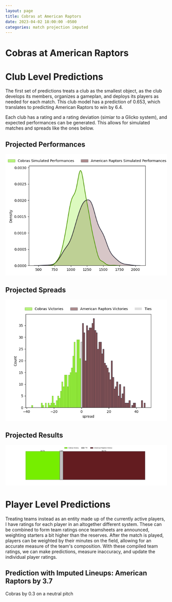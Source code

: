 ```yaml
---  
layout: page  
title: Cobras at American Raptors  
date: 2023-04-02 18:00:00 -0500  
categories: match projection imputed  
---
```

# Cobras at American Raptors

# Club Level Predictions


The first set of predictions treats a club as the smallest object, as the club develops its members, organizes a gameplan, and deploys its players as needed for each match. This club model has a prediction of 0.653, which translates to predicting American Raptors to win by 6.4.

Each club has a rating and a rating deviation (simiar to a Glicko system), and expected performances can be generated. This allows for simulated matches and spreads like the ones below.
## Projected Performances


![Projected Performances](plots/performances_2023-04-02-AmericanRaptors-Cobras.png)
## Projected Spreads


![Projected Spreads](plots/spreads_2023-04-02-AmericanRaptors-Cobras.png)
## Projected Results


![Projected Results](plots/resultbar_2023-04-02-AmericanRaptors-Cobras.png)
# Player Level Predictions


Treating teams instead as an entity made up of the currently active players, I have ratings for each player in an altogether different system. These can be combined to form team ratings once teamsheets are announced, weighting starters a bit higher than the reserves. After the match is played, players can be weighted by their minutes on the field, allowing for an accurate measure of the team's composition. With these compiled team ratings, we can make predictions, measure inaccuracy, and update the individual player ratings.
## Prediction with Imputed Lineups: American Raptors by 3.7


Cobras by 0.3 on a neutral pitch


